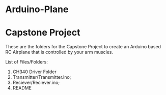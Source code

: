 # Arduino-Plane
# Capstone Project
These are the folders for the Capstone Project to create an Arduino based RC Airplane that is controlled by your arm muscles.

List of Files/Folders:
1. CH340 Driver Folder
2. Transmitter/Transmitter.ino;
3. Reciever/Reciever.ino;
4. README
